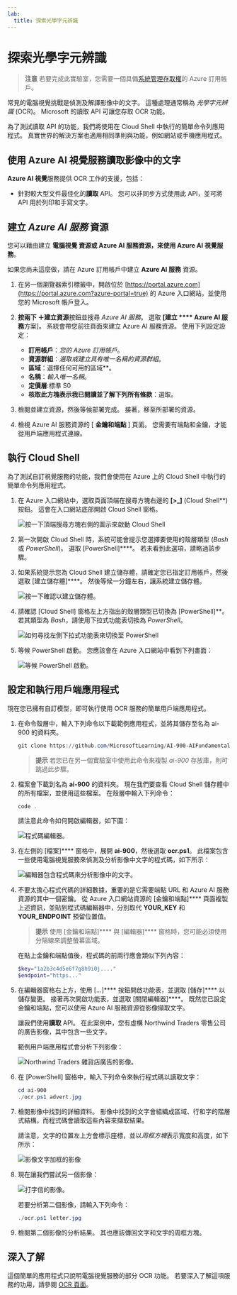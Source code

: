 ```yaml
---
lab:
  title: 探索光學字元辨識
---
```


# 探索光學字元辨識

> **注意** 若要完成此實驗室，您需要一個具備[系統管理存取權](https://azure.microsoft.com/free?azure-portal=true)的 Azure 訂用帳戶。

常見的電腦視覺挑戰是偵測及解譯影像中的文字。 這種處理通常稱為 *光學字元辨識* (OCR)。 Microsoft 的讀取 API 可讓您存取 OCR 功能。 

為了測試讀取 API 的功能，我們將使用在 Cloud Shell 中執行的簡單命令列應用程式。 真實世界的解決方案也適用相同準則與功能，例如網站或手機應用程式。

## 使用 Azure AI 視覺服務讀取影像中的文字

**Azure AI 視覺**服務提供 OCR 工作的支援，包括：

- 針對較大型文件最佳化的**讀取** API。 您可以非同步方式使用此 API，並可將 API 用於列印和手寫文字。

## 建立 *Azure AI 服務* 資源

您可以藉由建立 **電腦視覺 資源或 **Azure AI 服務資源，來使用 Azure AI 視覺服務****。

如果您尚未這麼做，請在 Azure 訂用帳戶中建立 **Azure AI 服務** 資源。

1. 在另一個瀏覽器索引標籤中，開啟位於 [https://portal.azure.com](https://portal.azure.com?azure-portal=true) 的 Azure 入口網站，並使用您的 Microsoft 帳戶登入。

1. **按兩下 &#65291;建立資源**按鈕並搜尋 *Azure AI 服務*。 選取 **[建立 **** Azure AI 服務**方案]。 系統會帶您前往頁面來建立 Azure AI 服務資源。 使用下列設定設定：
    - **訂用帳戶**：*您的 Azure 訂用帳戶*。
    - **資源群組**：*選取或建立具有唯一名稱的資源群組*。
    - **區域**：選擇任何可用的區域**。
    - **名稱**：*輸入唯一名稱*。
    - **定價層**:標準 S0
    - **核取此方塊表示我已閱讀並了解下列所有條款**：選取。

1. 檢閱並建立資源，然後等候部署完成。 接著，移至所部署的資源。

1. 檢視 Azure AI 服務資源的 [ **金鑰和端點** ] 頁面。 您需要有端點和金鑰，才能從用戶端應用程式連線。

## 執行 Cloud Shell

為了測試自訂視覺服務的功能，我們會使用在 Azure 上的 Cloud Shell 中執行的簡單命令列應用程式。

1. 在 Azure 入口網站中，選取頁面頂端在搜尋方塊右邊的 **[>_]** (Cloud Shell**) 按鈕。 這會在入口網站底部開啟 Cloud Shell 窗格。 

    ![按一下頂端搜尋方塊右側的圖示來啟動 Cloud Shell](media/read-text-computer-vision/powershell-portal-guide-1.png)

1. 第一次開啟 Cloud Shell 時，系統可能會提示您選擇要使用的殼層類型 (*Bash* 或 *PowerShell*)。 選取 [PowerShell]****。 若未看到此選項，請略過該步驟。  

1. 如果系統提示您為 Cloud Shell 建立儲存體，請確定您已指定訂用帳戶，然後選取 [建立儲存體]****。 然後等候一分鐘左右，讓系統建立儲存體。

    ![按一下確認以建立儲存體。](media/read-text-computer-vision/powershell-portal-guide-2.png)

1. 請確認 [Cloud Shell] 窗格左上方指出的殼層類型已切換為 [PowerShell]**。 若其類型為 *Bash*，請使用下拉式功能表切換為 *PowerShell*。

    ![如何尋找左側下拉式功能表來切換至 PowerShell](media/read-text-computer-vision/powershell-portal-guide-3.png) 

1. 等候 PowerShell 啟動。 您應該會在 Azure 入口網站中看到下列畫面：  

    ![等候 PowerShell 啟動。](media/read-text-computer-vision/powershell-prompt.png) 

## 設定和執行用戶端應用程式

現在您已擁有自訂模型，即可執行使用 OCR 服務的簡單用戶端應用程式。

1. 在命令殼層中，輸入下列命令以下載範例應用程式，並將其儲存至名為 ai-900 的資料夾。

    ```PowerShell
    git clone https://github.com/MicrosoftLearning/AI-900-AIFundamentals ai-900
    ```

    >**提示** 若您已在另一個實驗室中使用此命令來複製 *ai-900* 存放庫，則可跳過此步驟。

1. 檔案會下載到名為 **ai-900** 的資料夾。 現在我們要查看 Cloud Shell 儲存體中的所有檔案，並使用這些檔案。 在殼層中輸入下列命令：

    ```PowerShell
    code .
    ```

    請注意此命令如何開啟編輯器，如下圖： 

    ![程式碼編輯器。](media/read-text-computer-vision/powershell-portal-guide-4.png)

1. 在左側的 [檔案]**** 窗格中，展開 **ai-900**，然後選取 **ocr.ps1**。 此檔案包含一些使用電腦視覺服務來偵測及分析影像中文字的程式碼，如下所示：

    ![編輯器包含程式碼來分析影像中的文字。](media/read-text-computer-vision/ocr-code.png)

1. 不要太擔心程式代碼的詳細數據，重要的是它需要端點 URL 和 Azure AI 服務資源的其中一個密鑰。 從 Azure 入口網站資源的 [金鑰和端點]**** 頁面複製上述資訊，並貼到程式碼編輯器中，分別取代 **YOUR_KEY** 和 **YOUR_ENDPOINT** 預留位置值。

    > **提示** 使用 [金鑰和端點]**** 與 [編輯器]**** 窗格時，您可能必須使用分隔線來調整螢幕區域。

    在貼上金鑰和端點值後，程式碼的前兩行應會類似下列內容：

    ```PowerShell
    $key="1a2b3c4d5e6f7g8h9i0j...."    
    $endpoint="https..."
    ```

1. 在編輯器窗格右上方，使用 [...]**** 按鈕開啟功能表，並選取 [儲存]**** 以儲存變更。 接著再次開啟功能表，並選取 [關閉編輯器]****。 既然您已設定金鑰和端點，您可以使用 Azure AI 服務資源從影像擷取文字。

    讓我們使用**讀取** API。 在此案例中，您有虛構 Northwind Traders 零售公司的廣告影像，其中包含一些文字。

    範例用戶端應用程式會分析下列影像：

    ![Northwind Traders 雜貨店廣告的影像。](media/read-text-computer-vision/advert.jpg)

1. 在 [PowerShell] 窗格中，輸入下列命令來執行程式碼以讀取文字：

    ```PowerShell
    cd ai-900
    ./ocr.ps1 advert.jpg
    ```

1. 檢閱影像中找到的詳細資料。 影像中找到的文字會組織成區域、行和字的階層式結構，而程式碼會讀取這些內容來擷取結果。

    請注意，文字的位置左上方會標示座標，並以*周框方塊*表示寬度和高度，如下所示：

    ![影像文字加框的影像](media/read-text-computer-vision/lab-05-bounding-boxes.png)

1. 現在讓我們嘗試另一個影像：

    ![打字信的影像。](media/read-text-computer-vision/letter.jpg)

    若要分析第二個影像，請輸入下列命令：

    ```PowerShell
    ./ocr.ps1 letter.jpg
    ```

1. 檢閱第二個影像的分析結果。 其也應該傳回文字和文字的周框方塊。

## 深入了解

這個簡單的應用程式只說明電腦視覺服務的部分 OCR 功能。 若要深入了解這項服務的功用，請參閱 [OCR 頁面](https://docs.microsoft.com/azure/cognitive-services/computer-vision/overview-ocr)。

